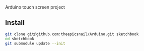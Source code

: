 Arduino touch screen project

Install
---
```bash
git clone git@github.com:theepicsnail/Arduino.git sketchbook
cd sketchbook
git submodule update --init
```
